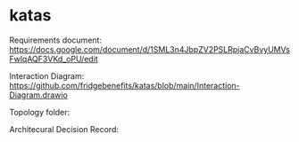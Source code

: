 # katas

Requirements document:
https://docs.google.com/document/d/1SML3n4JbpZV2PSLRpjaCvBvyUMVsFwlqAQF3VKd_oPU/edit

Interaction Diagram:
https://github.com/fridgebenefits/katas/blob/main/Interaction-Diagram.drawio

Topology folder:

Architecural Decision Record: 

